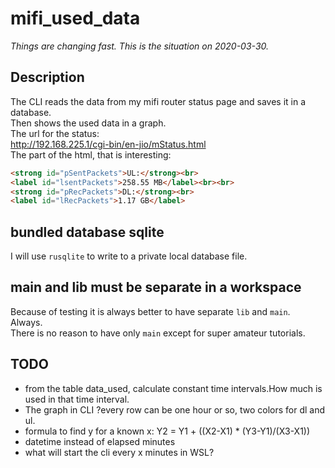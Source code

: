 # mifi_used_data

[comment]: # (lmake_readme version)  

*Things are changing fast. This is the situation on 2020-03-30.*  

## Description

The CLI reads the data from my mifi router status page and saves it in a database.  
Then shows the used data in a graph.  
The url for the status:  
<http://192.168.225.1/cgi-bin/en-jio/mStatus.html>  
The part of the html, that is interesting:  

```html
<strong id="pSentPackets">UL:</strong><br>
<label id="lsentPackets">258.55 MB</label><br><br>
<strong id="pRecPackets">DL:</strong><br>
<label id="lRecPackets">1.17 GB</label>
```

## bundled database sqlite

I will use `rusqlite` to write to a private local database file.  

## main and lib must be separate in a workspace

Because of testing it is always better to have separate `lib` and `main`.  
Always.  
There is no reason to have only `main` except for super amateur tutorials.  

## TODO

- from the table data_used, calculate constant time intervals.How much is used in that time interval.
- The graph in CLI ?every row can be one hour or so, two colors for dl and ul. 
- formula to find y for a known x:  Y2 = Y1 + ((X2-X1) * (Y3-Y1)/(X3-X1))
- datetime instead of elapsed minutes
- what will start the cli every x minutes in WSL?
